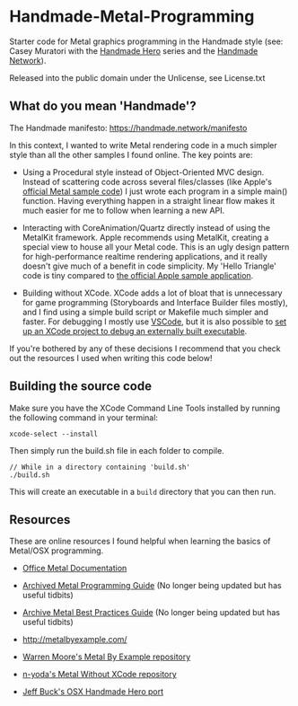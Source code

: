 # Handmade-Metal-Programming

Starter code for Metal graphics programming in the Handmade style (see: Casey Muratori with the [Handmade Hero](https://handmadehero.org/) series and the [Handmade Network](https://handmade.network/)).

Released into the public domain under the Unlicense, see License.txt

## What do you mean 'Handmade'?
The Handmade manifesto: https://handmade.network/manifesto

In this context, I wanted to write Metal rendering code in a much simpler style than all the other samples I found online. The key points are:

* Using a Procedural style instead of Object-Oriented MVC design. Instead of scattering code across several files/classes (like Apple's [official Metal sample code](https://developer.apple.com/documentation/metal/using_a_render_pipeline_to_render_primitives?language=objc)) I just wrote each program in a simple main() function. Having everything happen in a straight linear flow makes it much easier for me to follow when learning a new API.

* Interacting with CoreAnimation/Quartz directly instead of using the MetalKit framework. Apple recommends using MetalKit, creating a special view to house all your Metal code. This is an ugly design pattern for high-performance realtime rendering applications, and it really doesn't give much of a benefit in code simplicity. My 'Hello Triangle' code is tiny compared to [the official Apple sample application](https://developer.apple.com/documentation/metal/using_a_render_pipeline_to_render_primitives?language=objc).

* Building without XCode. XCode adds a lot of bloat that is unnecessary for game programming (Storyboards and Interface Builder files mostly), and I find using a simple build script or Makefile much simpler and faster. For debugging I mostly use [VSCode](https://code.visualstudio.com/), but it is also possible to [set up an XCode project to debug an externally built executable](https://forums.developer.apple.com/thread/65025).

If you're bothered by any of these decisions I recommend that you check out the resources I used when writing this code below!

## Building the source code

Make sure you have the XCode Command Line Tools installed by running the following command in your terminal:
```
xcode-select --install
```

Then simply run the build.sh file in each folder to compile.
```
// While in a directory containing 'build.sh'
./build.sh
```

This will create an executable in a `build` directory that you can then run.

## Resources
These are online resources I found helpful when learning the basics of Metal/OSX programming.

* [Office Metal Documentation](https://developer.apple.com/documentation/metal?language=objc)

* [Archived Metal Programming Guide](https://developer.apple.com/library/archive/documentation/Miscellaneous/Conceptual/MetalProgrammingGuide/Introduction/Introduction.html?language=objc#//apple_ref/doc/uid/TP40014221) (No longer being updated but has useful tidbits)

* [Archive Metal Best Practices Guide](https://developer.apple.com/library/archive/documentation/3DDrawing/Conceptual/MTLBestPracticesGuide/index.html?language=objc#//apple_ref/doc/uid/TP40016642) (No longer being updated but has useful tidbits)

* http://metalbyexample.com/

* [Warren Moore's Metal By Example repository](https://github.com/metal-by-example/sample-code/)

* [n-yoda's Metal Without XCode repository](https://github.com/n-yoda/metal-without-xcode)

* [Jeff Buck's OSX Handmade Hero port](https://github.com/itfrombit/osx_handmade)
